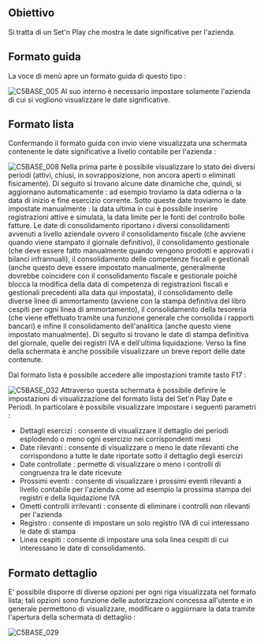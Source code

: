 ## Obiettivo
Si tratta di un Set'n Play che mostra le date significative per l'azienda.

## Formato guida
La voce di menù apre un formato guida di questo tipo : 

![C5BASE_005](http://localhost:3000/immagini/MBDOC_OGG-P_C5C570/C5BASE_005.png)
Al suo interno è necessario impostare solamente l'azienda di cui si vogliono visualizzare le date significative.

## Formato lista
Confermando il formato guida con invio viene visualizzata una schermata contenente le date significative a livello contabile per l'azienda : 

![C5BASE_008](http://localhost:3000/immagini/MBDOC_OGG-P_C5C570/C5BASE_008.png)
Nella prima parte è possibile visualizzare lo stato dei diversi periodi (attivi, chiusi, in sovrapposizione, non ancora aperti o eliminati fisicamente). Di seguito si trovano alcune date dinamiche che, quindi, si aggiornano automaticamente :  ad esempio troviamo la data odierna o la data di inizio e fine esercizio corrente. Sotto queste date troviamo le date impostate manualmente :  la data ultima in cui è possibile inserire registrazioni attive  e simulata, la data limite per le fonti del controllo bolle fatture. Le date di consolidamento riportano i diversi consolidamenti avvenuti a livello aziendale ovvero il consolidamento fiscale (che avviene quando viene stampato il giornale definitivo), il consolidamento gestionale (che deve essere fatto manualmente quando vengono prodotti e approvati i bilanci infrannuali), il consolidamento delle competenze fiscali e gestionali (anche questo deve essere impostato manualmente, generalmente dovrebbe coincidere con il consolidamento fiscale e gestionale poichè blocca la modifica della data di competenza di registrazioni fiscali e gestionali precedenti alla data qui impostata), il consolidamento delle diverse linee di ammortamento (avviene con la stampa definitiva del libro cespiti per ogni linea di ammortamento), il consolidamento della tesoreria (che viene effettuato tramite una funzione generale che consolida i rapporti bancari) e infine il consolidamento dell'analitica (anche questo viene impostato manualmente). Di seguito si trovano le date di stampa definitiva del giornale, quelle dei registri IVA e dell'ultima liquidazione. Verso la fine della schermata è anche possibile visualizzare un breve report delle date contenute.

Dal formato lista è possibile accedere alle impostazioni tramite tasto F17 : 

![C5BASE_032](http://localhost:3000/immagini/MBDOC_OGG-P_C5C570/C5BASE_032.png)
Attraverso questa schermata è possibile definire le impostazioni di visualizzazione del formato lista del Set'n Play Date e Periodi.
In particolare è possibile visualizzare impostare i seguenti parametri : 
 * Dettagli esercizi :  consente di visualizzare  il dettaglio dei periodi  esplodendo o meno ogni esercizio nei corrispondenti mesi
 * Date rilevanti :  consente di visualizzare o meno le date rilevanti che corrispondono a tutte le date riportate sotto il dettaglio degli esercizi
 * Date controllate :  permette di visualizzare o meno i controlli di congruenza tra le date ricevute
 * Prossimi eventi :  consente di visualizzare i prossimi eventi rilevanti a livello contabile per l'azienda come ad esempio la prossima stampa dei registri e della liquidazione IVA
 * Ometti controlli irrilevanti :  consente di eliminare i controlli non rilevanti per l'azienda
 * Registro :  consente di impostare un solo registro IVA di cui interessano le date di stampa
 * Linea cespiti :  consente di impostare una sola linea cespiti di cui interessano le date di consolidamento.

## Formato dettaglio
E' possibile disporre di diverse opzioni per ogni riga visualizzata nel formato lista; tali opzioni sono funzione delle autorizzazioni concessa all'utente e in generale permettono di visualizzare, modificare o aggiornare la data tramite l'apertura della schermata di dettaglio : 

![C5BASE_029](http://localhost:3000/immagini/MBDOC_OGG-P_C5C570/C5BASE_029.png)